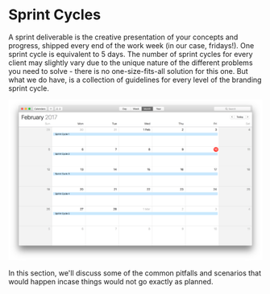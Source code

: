 # Sprint Cycles
A sprint deliverable is the creative presentation of your concepts and progress, shipped every end of the work week (in our case, fridays!). One sprint cycle is equivalent to 5 days. The number of sprint cycles for every client may slightly vary due to the unique nature of the different problems you need to solve - there is no one-size-fits-all solution for this one. But what we do have, is a collection of guidelines for every level of the branding sprint cycle.

![](/assets/calendar.png)

In this section, we'll discuss some of the common pitfalls and scenarios that would happen incase things would not go exactly as planned.